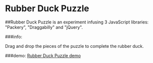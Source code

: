 # Rubber Duck Puzzle

##Rubber Duck Puzzle is an experiment infusing 3 JavaScript libraries: "Packery", "Draggabilly" and "jQuery".


###info:

Drag and drop the pieces of the puzzle to complete the rubber duck.

###demo:
[Rubber Duck Puzzle demo](http://rubber-duck-puzzle.bitballoon.com)

